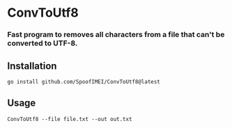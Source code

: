 # ConvToUtf8
### Fast program to removes all characters from a file that can't be converted to UTF-8.
## Installation
`go install github.com/SpoofIMEI/ConvToUtf8@latest`
## Usage
`ConvToUtf8 --file file.txt --out out.txt`
